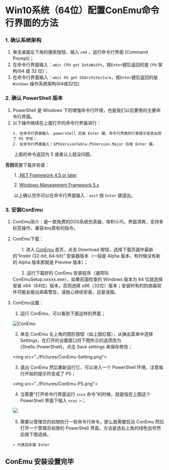# Win10系统（64位）配置ConEmu命令行界面的方法

### 1. 确认系统架构
1. 单击桌面左下角的搜索按钮，输入 ```cmd``` ，运行命令行界面 (Command Prompt)；
2. 在命令行界面输入：```wmic CPU get DataWidth```，按```Enter```键后返回的是 ```CPU``` 架构(64 或 32 位)；
3. 在命令行界面输入：```wmic OS get OSArchitecture```，按```Enter```键后返回的是 ```Windows``` 操作系统架构(64或32位)

### 2. 确认 PowerShell 版本
1. PowerShell 是 Windows 下的增强命令行环境，也是我们以后要用的主要命令行界面。
2. 以下操作继续在上面打开的命令行界面进行：
    ```
    1. 在命令行界面输入：powershell 后按 Enter 键，命令行界面的行首提示信息出现了 PS 字样；
    2. 在命令行界面输入：$PSVersionTable.PSVersion.Major 后按 Enter 键。
    ```
&emsp;&emsp;上面的命令返回为 5 或者以上就没问题。


**否则**需要下载并安装：


&emsp;&emsp;1. [.NET Framework 4.5 or later](https://dotnet.microsoft.com/download)


&emsp;&emsp;2. [Windows Management Framework 5.x](https://www.microsoft.com/en-us/download/details.aspx?id=54616)


&emsp;&emsp;以上确认完毕可以在命令行界面输入：```exit``` 按 ```Enter``` 键退出。

### 3. 安装ConEmu
1. ConEmu简介：是一款免费的DOS系统仿真器，体积小巧，界面清爽，支持多标签操作，兼容dos原有的指令。
2. ConEmu下载：


    &emsp;&emsp;1. 进入 [ConEmu](https://conemu.github.io/) 首页，点击 Download 按钮，选择下载页面中最新的“Inster (32-bit, 64-bit)” 安装器版本（一般是 Alpha 版本，有时候没有新的 Alpha 版本那就是 Preview 版本）；


    &emsp;&emsp;2. 运行下载好的 ConEmu 安装程序（通常叫 ConEmuSetup.xxxxx.exe），如果前面检查的 Windows 版本为 64 位就选择安装 x64（64位）版本，否则选择 x86（32位）版本；安装时有的防病毒软件可能会报出病毒警告，请放心继续安装，这是误报。

3. ConEmu设置：
    1. 运行 ConEmu，可以看到下面这样的界面；


    ![ConEmu](../Pictures/Pictures/ConEmu.png)

    2. 单击 ConEmu 左上角的图形按钮（如上图红框），从弹出菜单中选择 Settings，在打开的设置窗口将下图所示的选项改为 {Shells::PowerShell}，点击 Save settings 来保存修改；


    <img src="../Pictures/ConEmu-Setting.png">

    3. 退出 ConEmu 然后重新运行它，可以进入一个 PowerShell 环境，注意每行开始的提示符变成了 PS；


    <img src="../Pictures/ConEmu-PS.png">

    4. 当需要“打开命令行界面运行 ````xxxx```` 命令”的时候，就是指在上图这个 PowerShell 界面下输入 ```xxxx ↩︎```；


    ![](https://raw.githubusercontent.com/Self-Teach/GithubPhotos/main/ConEmu-Admin.png?raw=true)
    
    5. 需要以管理员的权限执行一些命令行命令，那么就需要启动 ConEmu 然后打开一个管理员权限的 PowerShell 界面，方法是选右上角的绿色加号然后按下图选择。

    ```
    ↩︎ 代表回车键 Enter
    ```

## ConEmu 安装设置完毕
